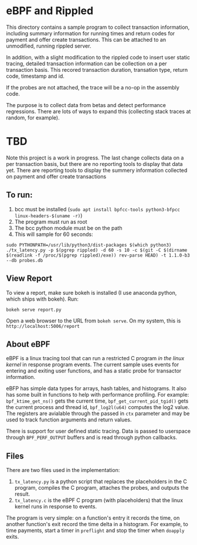 # eBPF and Rippled

This directory contains a sample program to collect transaction information,
including summary information for running times and return codes for payment and
offer create transactions. This can be attached to an unmodified, running rippled server. 

In addition, with a slight modification to the rippled code to insert user static tracing,
detailed transaction information can be collection on a per transaction basis. This recored
transaction duration, transation type, return code, timestamp and id.

If the probes are not attached, the trace will be a no-op in the assembly code.

The purpose is to collect data from betas and detect performance regressions.
There are lots of ways to expand this (collecting stack traces at random, for
example).

# TBD

Note this project is a work in progress. The last change collects data on a per
transaction basis, but there are no reporting tools to display that data yet. There
are reporting tools to display the summery information collected on payment and offer
create transactions


## To run:
1) bcc must be installed (`sudo apt install bpfcc-tools python3-bfpcc linux-headers-$(uname -r)`)
2) The program must run as root
3) The bcc python module must be on the path
4) This will sample for 60 seconds:
```
sudo PYTHONPATH=/usr/lib/python3/dist-packages $(which python3) ./tx_latency.py -p $(pgrep rippled) -d 60 -s 10 -c $(git -C $(dirname $(readlink -f /proc/$(pgrep rippled)/exe)) rev-parse HEAD) -t 1.1.0-b3 --db probes.db
```

## View Report
To view a report, make sure bokeh is installed (I use anaconda python, which ships with bokeh).
Run:
```
bokeh serve report.py
 ```
Open a web browser to the URL from `bokeh serve`. On my system, this is `http://localhost:5006/report`

## About eBPF
eBPF is a linux tracing tool that can run a restricted C program _in the linux
kernel_ in response program events. The current sample uses events for entering
and exiting user functions, and has a static probe for transactor information.

eBFP has simple data types for arrays, hash tables, and histograms. It also has
some built in functions to help with performance profiling. For example:
`bpf_ktime_get_ns()` gets the current time, `bpf_get_current_pid_tgid()` gets
the current process and thread id, `bpf_log2l(u64)` computes the log2 value.
The registers are avialable through the passed in `ctx` parameter and may be used
to track function arguments and return values.

There is support for user defined static tracing. Data is passed to userspace
through `BPF_PERF_OUTPUT` buffers and is read through python callbacks.

## Files
There are two files used in the implementation:

1) `tx_latency.py` is a python script that replaces the placeholders in the C
program, compiles the C program, attaches the probes, and outputs the result. 
2) `tx_latency.c` is the eBPF C program (with placeholders) that the linux kernel
runs in response to events.

The program is very simple: on a function's entry it records the time, on
another function's exit record the time delta in a histogram. For example, to
time payments, start a timer in `preflight` and stop the timer when `doapply`
exits.


